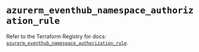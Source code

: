 # `azurerm_eventhub_namespace_authorization_rule`

Refer to the Terraform Registry for docs: [`azurerm_eventhub_namespace_authorization_rule`](https://registry.terraform.io/providers/hashicorp/azurerm/4.16.0/docs/resources/eventhub_namespace_authorization_rule).
